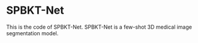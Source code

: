 # SPBKT-Net
This is the code of SPBKT-Net.
SPBKT-Net is a few-shot 3D medical image segmentation model.
